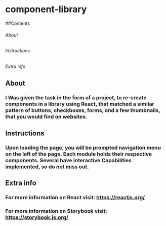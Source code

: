 # component-library

##Contents

###### About
###### Instructions
###### Extra info 

## About

###  I Was given the task in the form of a project, to re-create components in a library using React, that matched a similar pattern of buttons, checkboxes, forms, and a few thumbnails, that you would find on websites.

## Instructions

### Upon loading the page, you will be prompted navigation menu on the left of the page. Each module holds their respective components. Several have interactive Capabilities implemented, so do not miss out.

## Extra info

### For more information on React visit: https://reactjs.org/

### For more information on Storybook visit: https://storybook.js.org/